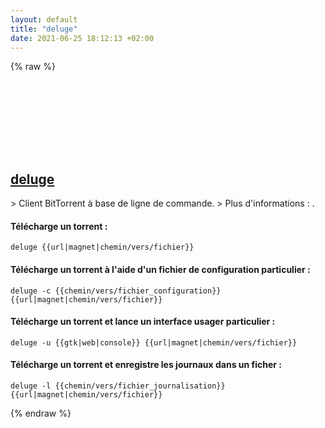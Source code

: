 ```yaml
---
layout: default
title: "deluge"
date: 2021-06-25 18:12:13 +02:00
---
```

{% raw %}
<h2 id="deluge">
  <a href="/fr/common/deluge.html">deluge</a> <a href="#deluge"><svg class="icon">
    <use href="/assets/images/unicode_sprite.svg#link" />
  </svg></a>
</h2>
> Client BitTorrent à base de ligne de commande.
> Plus d'informations : <https://deluge-torrent.org>.

#### Télécharge un torrent :
```shell
deluge {{url|magnet|chemin/vers/fichier}}
```
#### Télécharge un torrent à l'aide d'un fichier de configuration particulier :
```shell
deluge -c {{chemin/vers/fichier_configuration}} {{url|magnet|chemin/vers/fichier}}
```
#### Télécharge un torrent et lance un interface usager particulier :
```shell
deluge -u {{gtk|web|console}} {{url|magnet|chemin/vers/fichier}}
```
#### Télécharge un torrent et enregistre les journaux dans un ficher :
```shell
deluge -l {{chemin/vers/fichier_journalisation}} {{url|magnet|chemin/vers/fichier}}
```
{% endraw %}
